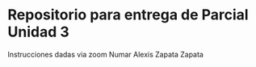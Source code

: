 # Repositorio para entrega de Parcial Unidad 3

Instrucciones dadas via zoom
Numar Alexis Zapata Zapata
